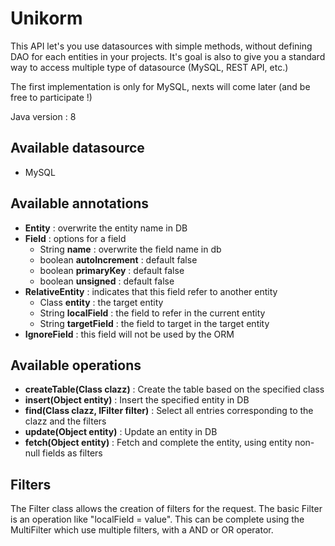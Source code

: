 # Unikorm

This API let's you use datasources with simple methods, without defining DAO for each entities in your projects.
It's goal is also to give you a standard way to access multiple type of datasource (MySQL, REST API, etc.)

The first implementation is only for MySQL, nexts will come later (and be free to participate !)

Java version : 8

## Available datasource
- MySQL

## Available annotations
- **Entity** : overwrite the entity name in DB
- **Field** : options for a field
  - String **name** : overwrite the field name in db
  - boolean **autoIncrement** : default false
  - boolean **primaryKey** : default false
  - boolean **unsigned** : default false
- **RelativeEntity** : indicates that this field refer to another entity
  - Class **entity** : the target entity
  - String **localField** : the field to refer in the current entity
  - String **targetField** : the field to target in the target entity
- **IgnoreField** : this field will not be used by the ORM

## Available operations
- **createTable(Class clazz)** : Create the table based on the specified class
- **insert(Object entity)** : Insert the specified entity in DB
- **find(Class clazz, IFilter filter)** : Select all entries corresponding to the clazz and the filters
- **update(Object entity)** : Update an entity in DB
- **fetch(Object entity)** : Fetch and complete the entity, using entity non-null fields as filters

## Filters
The Filter class allows the creation of filters for the request. The basic Filter is an operation like "localField = value". This can be complete using the MultiFilter which use multiple filters, with a AND or OR operator.

